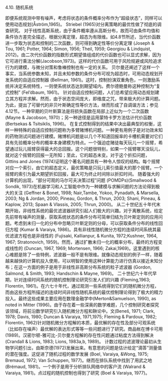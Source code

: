 4.10. 随机系统

即便系统观测中带有噪声，考虑将状态的条件概率分布作为“超级状态”，同样可以使用动态规划(Åström,1965)。 Striebel (1965)对分离策略的最优性做了彻底的调查研究。
对于线性高斯系统，由于条件概率遵从高斯分布，故而可由条件均值和条件协方差完全描述，根据分离定理，超态为有限维。如4.8节所述，当代价函数进一步取为状态和控制的二次函数，则可得到确定性等价分离定理 (Joseph & Tou, 1961; Potter, 1964; Simon, 1956; Theil, 1959; Georgiou & Lindquist, 2012)。由二次代价函数的指数形式期望值组成的代价函数也可以显式求解，因为它可进行乘法分解(Jacobson,1973)。这样的代价函数可用于风险规避或风险追求行为的建模，与微分对策和鲁棒控制也有一定的关系。
贝尔曼还阐述了这样一个事实，当系统参数未知，并且未知参数的条件分布可视为超态时，可用动态规划开发系统的自适应控制器 (Bellman, 1961)。这时，控制扮演双重角色，一则激励系统并决定系统特性，一则使系统状态达到期望域内。费尔德鲍曼称这种控制为“复式控制” (Fel’dbaum, 1961)。
针对自适应控制问题，人们总希望应用动态规划建立其方程并求解。然而，由于状态空间庞大，即维度之咒，带来极大的计算问题。为此，提出了可替代的非贝叶斯确定性等价方法，继而形成了自调谐方法；参见4.12节。一种早期的贝叶斯算法是将损失函数在局部上近似为一个二次函数 (Mayne & Jacobson, 1970)；另一种途径是运用蒙特卡罗方法估计代价函数(Bertsekas & Tsitsiklis, 1996)。
在复式控制得到的结果中决出最典型的权衡，这样一种特殊的自适应控制问题称为多臂赌博机问题。一种更有用例子是对功效未知的药物测试问题进行建模。赌博机问题是以几个不知道回报率的卡槽机需要对它们具有先验概率分布的概率本身建模为特点。一个强迫症赌徒每天玩儿一个摇臂，希望通过玩儿摇臂获得最大的总回报。这个问题很特别，如果一个摇臂哪天没玩儿，就对这个摇臂的回报一无所知；至此，它的超态未变。对于这个折扣问题， Gittins and Jones (1974)证明这个著名问题具有一种令人惊叹的结构。每个摇臂对应一个索引，由它的超态定义，最优策略是只玩儿索引值最大的那个摇臂。一个摇臂的索引为最大期望折扣回报，最大可为终止时间除以折扣时间。
随着强大的计算机的出现，“部分可观的马尔可夫决策过程”问题 (POMDPs)(Smallwood & Sondik, 1973)在机器学习和人工智能中作为一种建模与求解问题的方法论得到极大的关注 (Geffner & Bonet, 1998; Nair,Tambe, Yokoo, Pynadath, & Marsella, 2003; Ng & Jordan, 2000; Pineau, Gordon, & Thrun, 2003; Shani, Pineau, & Kaplow, 2013; Spaan & Vlassis, 2005; Thrun, 2000)。
从二十世纪五十年代末期开始，非线性系统的最优滤波器研究引起人们极大的兴趣。对于离散系统，给定先前带有噪声的测量，获取系统状态的条件分布可简单归结为贝叶斯定则的应用问题。考虑到未归一化的分布中忽略贝叶斯定则的分母，可以获取条件分布的线性回归方程 (Kumar & Varaiya, 1986)。具有非线性随机微分方程的连续时间系统其最优滤波方程也是非线性的 (Fujisaki, Kallianpur, & Kunita, 1972;Kushner, 1964, 1967; Stratonovich, 1959)。然而，通过扩散未归一化的概率分布，最终的方程变成线性的 (Duncan, 1967, 1969; Mortensen, 1966; Zakai,1969)。这里遇到的核心难题是除了一些特例，滤波器一般不是有限维。就像动态规划的例子一样，随着越来越快的计算机投入使用，可以明智的使用这种计算能力进行仿真以接近未知分布；在这一方面的例子是用于非线性非高斯分布系统的粒子滤波器 (Gordon, Salmond, & Smith, 1993; Handschin & Mayne, 1969)。
二十世纪六十年代早期，针对连续时间系统的随机控制理论研究引发人们的兴趣 (Fleming,1963; Florentin, 1961)。在六七十年代，通过观测一些系统得到它们的随机微分方程，而由这些方程所描述的连续时间非线性随机系统的最优控制理论得到了极大的精力投入。最终这些成果主要应用在数理金融学中(Merton&Samuelson, 1990), as noted in Mitter (1996)。由于存在着一些深奥的数学难题，几个控制研究者探究该领域，将前沿数学研究引入随机微分方程和鞅论中。文(Beneš, 1971; Clark, 1978; Davis, 1980; Duncan & Varaiya, 1971,1975; Fleming & Pardoux, 1982; Florentin, 1962)针对随机微分方程解的本质，最优解的存在性及部分可观系统（比如存在噪声）最优解的表达形式等等一些问题进行了研究。商品帐在博卡可用(1989)。汉密尔顿-雅可比-贝尔曼方程解的存在性问题通过粘度方法得到解决 (Crandall & Lions, 1983; Lions, 1983a,b, 1989)。
计数过程的滤波理论最初从生物学问题引出，由斯奈德(1972)发展出来。有意思的问题是估计给定“滴答”测量值的潜在强度。这促进了随机过程的数学发展 (Boel, Varaiya, &Wong, 1975; Bremaud, 1972; Van Schuppen, 1977)。继而在排队系统中找到了用武之地 (Brémaud, 1981)。一个例子是用于分析排队网络中的客户流 (Walrand & Varaiya, 1981)。点过程的随机控制也得到了研究 (Boel & Varaiya, 1977)。

